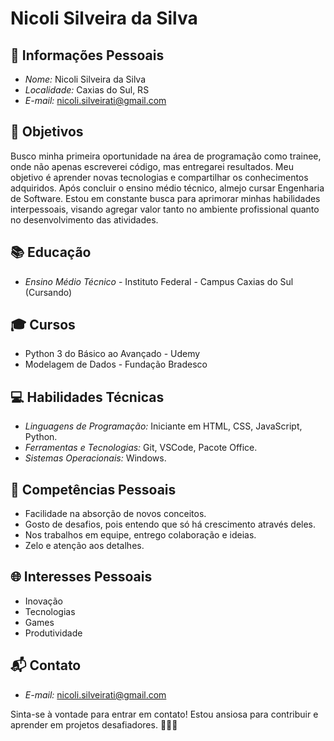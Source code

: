 # Nicoli Silveira da Silva

## 📌 Informações Pessoais

- *Nome:* Nicoli Silveira da Silva
- *Localidade:* Caxias do Sul, RS
- *E-mail:* nicoli.silveirati@gmail.com

## 🚀 Objetivos

Busco minha primeira oportunidade na área de programação como trainee, onde não apenas escreverei código, mas entregarei resultados. Meu objetivo é aprender novas tecnologias e compartilhar os conhecimentos adquiridos. Após concluir o ensino médio técnico, almejo cursar Engenharia de Software. Estou em constante busca para aprimorar minhas habilidades interpessoais, visando agregar valor tanto no ambiente profissional quanto no desenvolvimento das atividades.

## 📚 Educação

- *Ensino Médio Técnico* - Instituto Federal - Campus Caxias do Sul (Cursando)

## 🎓 Cursos

- Python 3 do Básico ao Avançado - Udemy
- Modelagem de Dados - Fundação Bradesco

## 💻 Habilidades Técnicas

- *Linguagens de Programação:* Iniciante em HTML, CSS, JavaScript, Python.
- *Ferramentas e Tecnologias:* Git, VSCode, Pacote Office.
- *Sistemas Operacionais:* Windows.

## 🌟 Competências Pessoais

- Facilidade na absorção de novos conceitos.
- Gosto de desafios, pois entendo que só há crescimento através deles.
- Nos trabalhos em equipe, entrego colaboração e ideias.
- Zelo e atenção aos detalhes.

## 🌐 Interesses Pessoais

- Inovação
- Tecnologias
- Games
- Produtividade

## 📬 Contato

- *E-mail:* nicoli.silveirati@gmail.com

Sinta-se à vontade para entrar em contato! Estou ansiosa para contribuir e aprender em projetos desafiadores. 👩‍💻✨
